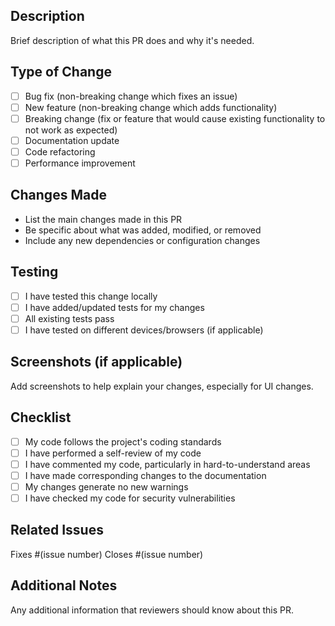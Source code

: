 ## Description
Brief description of what this PR does and why it's needed.

## Type of Change
- [ ] Bug fix (non-breaking change which fixes an issue)
- [ ] New feature (non-breaking change which adds functionality)
- [ ] Breaking change (fix or feature that would cause existing functionality to not work as expected)
- [ ] Documentation update
- [ ] Code refactoring
- [ ] Performance improvement

## Changes Made
- List the main changes made in this PR
- Be specific about what was added, modified, or removed
- Include any new dependencies or configuration changes

## Testing
- [ ] I have tested this change locally
- [ ] I have added/updated tests for my changes
- [ ] All existing tests pass
- [ ] I have tested on different devices/browsers (if applicable)

## Screenshots (if applicable)
Add screenshots to help explain your changes, especially for UI changes.

## Checklist
- [ ] My code follows the project's coding standards
- [ ] I have performed a self-review of my code
- [ ] I have commented my code, particularly in hard-to-understand areas
- [ ] I have made corresponding changes to the documentation
- [ ] My changes generate no new warnings
- [ ] I have checked my code for security vulnerabilities

## Related Issues
Fixes #(issue number)
Closes #(issue number)

## Additional Notes
Any additional information that reviewers should know about this PR.